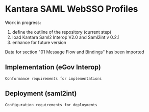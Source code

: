 # Kantara SAML WebSSO Profiles
Work in progress:

1. define the outline of the repository (current step)
2. load Kantara Saml2 Interop V2.0 and Saml2int v 0.2.1
3. enhance for future version

Data for section "01 Message Flow and Bindings" has been imported

## Implementation (eGov Interop)
    Conformance requirements for implementations

## Deployment (saml2int)
    Configuration requirements for deployments
